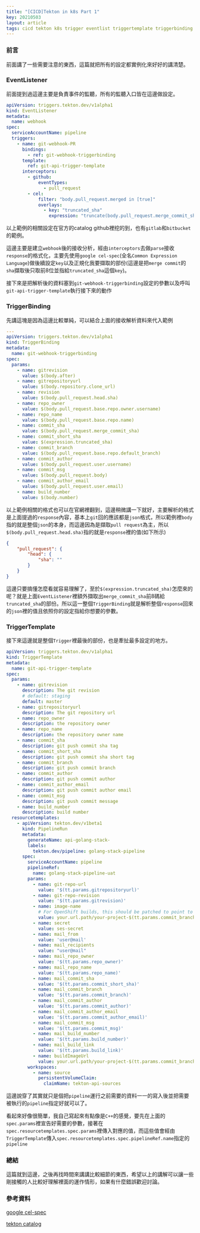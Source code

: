 ```yaml
---
title: "[CICD]Tekton in k8s Part 1"
key: 20210503
layout: article
tags: cicd tekton k8s trigger eventlist triggertemplate triggerbinding trigger
---
```


### 前言

前面講了一些需要注意的東西，這篇就把所有的設定都實例化來好好的講清楚。

<!--more-->

### EventListener

前面提到過這邊主要是負責事件的監聽，所有的監聽入口皆在這邊做設定。

``` yml
apiVersion: triggers.tekton.dev/v1alpha1
kind: EventListener
metadata:
  name: webhook
spec:
  serviceAccountName: pipeline
  triggers:
    - name: git-webhook-PR
      bindings:
        - ref: git-webhook-triggerbinding
      template:
        ref: git-api-trigger-template
      interceptors:
        - github:
            eventTypes: 
              - pull_request
        - cel:
            filter: "body.pull_request.merged in [true]"
            overlays:
              - key: "truncated_sha"
                expression: "truncate(body.pull_request.merge_commit_sha, 8)"
```

以上範例的相關設定在官方的catalog github裡挖的到，也有`gitlab`和`bitbucket`的範例。

這邊主要是建立`webhook`後的接收分析，經由`interceptors`去做`parse`接收`response`的格式化，主要先使用`google cel-spec`(全名`Common Expression Language`)做後續設定`key`以及正規化我要擷取的部份(這邊是把`merge commit`的`sha`擷取後只取前8位並指給`truncated_sha`這個`key`)。

接下來是把解析後的資料塞到`git-webhook-triggerbinding`設定的參數以及呼叫`git-api-trigger-template`執行接下來的動作


### TriggerBinding

先講這塊是因為這邊比較單純，可以結合上面的接收解析資料來代入範例

``` yml
---
apiVersion: triggers.tekton.dev/v1alpha1
kind: TriggerBinding
metadata:
  name: git-webhook-triggerbinding
spec:
  params:
    - name: gitrevision
      value: $(body.after)
    - name: gitrepositoryurl
      value: $(body.repository.clone_url)
    - name: revision
      value: $(body.pull_request.head.sha)
    - name: repo_owner
      value: $(body.pull_request.base.repo.owner.username)
    - name: repo_name
      value: $(body.pull_request.base.repo.name)
    - name: commit_sha
      value: $(body.pull_request.merge_commit_sha)
    - name: commit_short_sha
      value: $(expression.truncated_sha)
    - name: commit_branch
      value: $(body.pull_request.base.repo.default_branch)
    - name: commit_author
      value: $(body.pull_request.user.username)
    - name: commit_msg
      value: $(body.pull_request.body)
    - name: commit_author_email
      value: $(body.pull_request.user.email)
    - name: build_number
      value: $(body.number)
```

以上範例相關的格式也可以在官網裡翻到，這邊稍微講一下就好，主要解析的格式是上面提過的`response`內容，基本上`git`回的應該都是`json`格式，所以範例裡`body`指的就是整個`json`的本身，而這邊因為是擷取`pull request`為主，所以`$(body.pull_request.head.sha)`指的就是`response`裡的值(如下所示)

``` json
{
    "pull_request": { 
        "head": { 
            "sha": ""
        }
    }
}
```

這邊只要搞懂怎麼看就容易理解了，至於`$(expression.truncated_sha)`怎麼來的呢？就是上面`EventListener`裡額外擷取出`merge_commit_sha`前8碼給`truncated_sha`的部份。所以這一整個`TriggerBinding`就是解析整個`response`回來的`json`裡的值且依照你的設定指給你想要的參數。


### TriggerTemplate

接下來這邊就是整個`Trigger`裡最後的部份，也是牽扯最多設定的地方。

``` yml
apiVersion: triggers.tekton.dev/v1alpha1
kind: TriggerTemplate
metadata:
  name: git-api-trigger-template
spec:
  params:
    - name: gitrevision
      description: The git revision
      # default: staging
      default: master
    - name: gitrepositoryurl
      description: The git repository url
    - name: repo_owner
      description: the repository owner
    - name: repo_name
      description: the repository owner name
    - name: commit_sha
      description: git push commit sha tag
    - name: commit_short_sha
      description: git push commit sha short tag
    - name: commit_branch
      description: git push commit branch
    - name: commit_author
      description: git push commit author
    - name: commit_author_email
      description: git push commit author email
    - name: commit_msg
      description: git push commit message
    - name: build_number
      description: build number
  resourcetemplates:
    - apiVersion: tekton.dev/v1beta1
      kind: PipelineRun
      metadata:
        generateName: api-golang-stack-
        labels:
          tekton.dev/pipeline: golang-stack-pipeline
      spec:
        serviceAccountName: pipeline
        pipelineRef:
          name: golang-stack-pipeline-uat
        params:
          - name: git-repo-url
            value: '$(tt.params.gitrepositoryurl)'
          - name: git-repo-revision
            value: '$(tt.params.gitrevision)'
          - name: image-name
            # For OpenShift builds, this should be patched to point to a suitable image stream for the project
            value: your.url.path/your-project-$(tt.params.commit_branch)
          - name: secret
            value: ses-secret
          - name: mail_from
            value: 'user@mail'
          - name: mail_recipients
            value: "user@mail"
          - name: mail_repo_owner
            value: '$(tt.params.repo_owner)'
          - name: mail_repo_name
            value: '$(tt.params.repo_name)'
          - name: mail_commit_sha
            value: '$(tt.params.commit_short_sha)'
          - name: mail_commit_branch
            value: '$(tt.params.commit_branch)'
          - name: mail_commit_author
            value: '$(tt.params.commit_author)'
          - name: mail_commit_author_email
            value: '$(tt.params.commit_author_email)'
          - name: mail_commit_msg
            value: '$(tt.params.commit_msg)'
          - name: mail_build_number
            value: '$(tt.params.build_number)'
          - name: mail_build_link
            value: '$(tt.params.build_link)'
          - name: buildImageUrl
            value: your.url.path/your-project-$(tt.params.commit_branch):$(tt.params.commit_short_sha)'
        workspaces:
          - name: source
            persistentVolumeClaim:
              claimName: tekton-api-sources

```

這邊說穿了其實就只是個把`pipeline`運行之前需要的資料一一的寫入後並把需要被執行的`pipeline`指定好就可以了。

看起來好像很簡單，我自己寫起來有點像是`C++`的感覺，要先在上面的`spec.params`裡宣告好需要的參數，接著在`spec.resourcetemplates.spec.params`裡傳入對應的值，而這些值會經由`TriggerTemplate`傳入`spec.resourcetemplates.spec.pipelineRef.name`指定的`pipeline`



### 總結

這篇就到這邊，之後再找時間來講講比較細節的東西，希望以上的講解可以讓一些剛接觸的人比較好理解裡面的運作情形，如果有什麼錯誤歡迎討論。



### 參考資料

[google cel-spec](https://github.com/google/cel-spec)

[tekton catalog](https://github.com/tektoncd/catalog)
